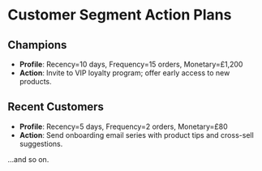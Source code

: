 # Customer Segment Action Plans

## Champions
- **Profile**: Recency=10 days, Frequency=15 orders, Monetary=£1,200  
- **Action**: Invite to VIP loyalty program; offer early access to new products.

## Recent Customers
- **Profile**: Recency=5 days, Frequency=2 orders, Monetary=£80  
- **Action**: Send onboarding email series with product tips and cross-sell suggestions.

…and so on.

